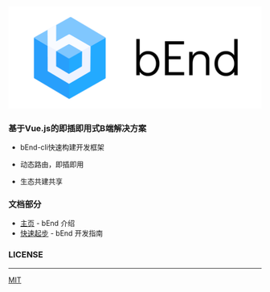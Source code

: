 <a style="display:inline-block; height:120px" href="https://bearfe.github.io/doc/" target="_blank" >
<img src="./bend.png">
</a>

### 基于Vue.js的即插即用式B端解决方案

- bEnd-cli快速构建开发框架

- 动态路由，即插即用

- 生态共建共享


### 文档部分

- [主页](https://bearfe.github.io/doc/) - bEnd 介绍
- [快速起步](https://bearfe.github.io/doc/guide) - bEnd 开发指南

### LICENSE
---
[MIT](https://github.com/ElemeFE/element/blob/dev/LICENSE)